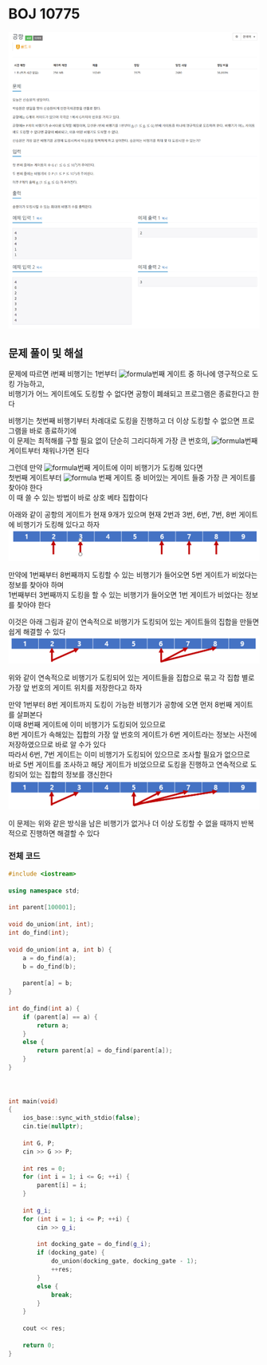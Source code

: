 # BOJ 10775


[![문제 이미지](https://github.com/PNU-PULSE/2021-Fall/blob/main/Disjoint_set&Union_Find/BOJ_10775/1.png)](https://www.acmicpc.net/problem/10775)

## 문제 풀이 및 해설 

문제에 따르면 i번째 비행기는 1번부터 ![formula](https://render.githubusercontent.com/render/math?math=g_i)번째 게이트 중 하나에 영구적으로 도킹 가능하고, <br>
비행기가 어느 게이트에도 도킹할 수 없다면 공항이 폐쇄되고 프로그램은 종료한다고 한다 <br>

비행기는 첫번째 비행기부터 차례대로 도킹을 진행하고 더 이상 도킹할 수 없으면 프로그램을 바로 종료하기에 <br>
이 문제는 최적해를 구할 필요 없이 단순히 그리디하게 가장 큰 번호의, ![formula](https://render.githubusercontent.com/render/math?math=g_i)번째 게이트부터 채워나가면 된다 <br>

그런데 만약 ![formula](https://render.githubusercontent.com/render/math?math=g_i)번째 게이트에 이미 비행기가 도킹해 있다면 <br>
첫번째 게이트부터 ![formula](https://render.githubusercontent.com/render/math?math=g_i) 번째 게이트 중 비어있는 게이트 들중 가장 큰 게이트를 찾아야 한다<br> 
이 때 쓸 수 있는 방법이 바로 상호 베타 집합이다 <br>

아래와 같이 공항의 게이트가 현재 9개가 있으며 현재 2번과 3번, 6번, 7번, 8번 게이트에 비행기가 도킹해 있다고 하자
![2.png](https://github.com/PNU-PULSE/2021-Fall/blob/main/Disjoint_set&Union_Find/BOJ_10775/2.png)

만약에 1번째부터 8번째까지 도킹할 수 있는 비행기가 들어오면 5번 게이트가 비었다는 정보를 찾아야 하며 <br>
1번째부터 3번째까지 도킹을 할 수 있는 비행기가 들어오면 1번 게이트가 비었다는 정보를 찾아야 한다 <br>

이것은 아래 그림과 같이 연속적으로 비행기가 도킹되어 있는 게이트들의 집합을 만들면 쉽게 해결할 수 있다 <br>
![3.png](https://github.com/PNU-PULSE/2021-Fall/blob/main/Disjoint_set&Union_Find/BOJ_10775/3.png)

위와 같이 연속적으로 비행기가 도킹되어 있는 게이트들을 집합으로 묶고 각 집합 별로 가장 앞 번호의 게이트 위치를 저장한다고 하자 <br>

만약 1번부터 8번 게이트까지 도킹이 가능한 비행기가 공항에 오면 먼저 8번째 게이트를 살펴본다 <br>
이때 8번째 게이트에 이미 비행기가 도킹되어 있으므로 <br>
8번 게이트가 속해있는 집합의 가장 앞 번호의 게이트가 6번 게이트라는 정보는 사전에 저장하였으므로 바로 알 수가 있다 <br>
따라서 6번, 7번 게이트는 이미 비행기가 도킹되어 있으므로 조사할 필요가 없으므로 <br>
바로 5번 게이트를 조사하고 해당 게이트가 비었으므로 도킹을 진행하고 연속적으로 도킹되어 있는 집합의 정보를 갱신한다 <br>
![4.png](https://github.com/PNU-PULSE/2021-Fall/blob/main/Disjoint_set&Union_Find/BOJ_10775/4.png)

이 문제는 위와 같은 방식을 남은 비행기가 없거나 더 이상 도킹할 수 없을 때까지 반복적으로 진행하면 해결할 수 있다




### 전체 코드

```C++
#include <iostream>

using namespace std;

int parent[100001];

void do_union(int, int);
int do_find(int);

void do_union(int a, int b) {
	a = do_find(a);
	b = do_find(b);

	parent[a] = b;
}

int do_find(int a) {
	if (parent[a] == a) {
		return a;
	}
	else {
		return parent[a] = do_find(parent[a]);
	}
}
	


int main(void)
{
	ios_base::sync_with_stdio(false);
	cin.tie(nullptr);

	int G, P;
	cin >> G >> P;

	int res = 0;
	for (int i = 1; i <= G; ++i) {
		parent[i] = i;
	}

	int g_i;
	for (int i = 1; i <= P; ++i) {
		cin >> g_i;

		int docking_gate = do_find(g_i);
		if (docking_gate) {
			do_union(docking_gate, docking_gate - 1);
			++res;
		}
		else {
			break;
		}
	}

	cout << res;

	return 0;
}
```




